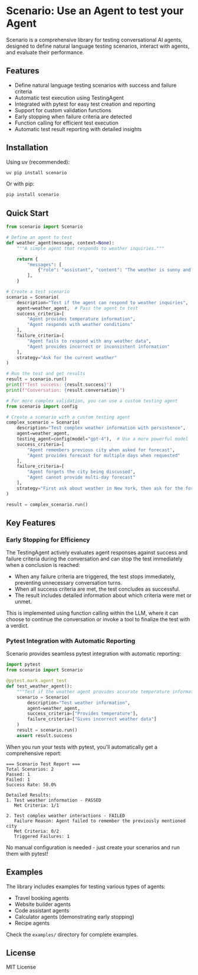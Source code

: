 # Scenario: Use an Agent to test your Agent

Scenario is a comprehensive library for testing conversational AI agents, designed to define natural language testing scenarios, interact with agents, and evaluate their performance.

## Features

- Define natural language testing scenarios with success and failure criteria
- Automatic test execution using TestingAgent
- Integrated with pytest for easy test creation and reporting
- Support for custom validation functions
- Early stopping when failure criteria are detected
- Function calling for efficient test execution
- Automatic test result reporting with detailed insights

## Installation

Using uv (recommended):

```bash
uv pip install scenario
```

Or with pip:

```bash
pip install scenario
```

## Quick Start

```python
from scenario import Scenario

# Define an agent to test
def weather_agent(message, context=None):
    """A simple agent that responds to weather inquiries."""

    return {
        "messages": [
            {"role": "assistant", "content": "The weather is sunny and 75°F."},
        ],
    }

# Create a test scenario
scenario = Scenario(
    description="Test if the agent can respond to weather inquiries",
    agent=weather_agent,  # Pass the agent to test
    success_criteria=[
        "Agent provides temperature information",
        "Agent responds with weather conditions"
    ],
    failure_criteria=[
        "Agent fails to respond with any weather data",
        "Agent provides incorrect or inconsistent information"
    ],
    strategy="Ask for the current weather"
)

# Run the test and get results
result = scenario.run()
print(f"Test success: {result.success}")
print(f"Conversation: {result.conversation}")

# For more complex validation, you can use a custom testing agent
from scenario import config

# Create a scenario with a custom testing agent
complex_scenario = Scenario(
    description="Test complex weather information with persistence",
    agent=weather_agent,
    testing_agent=config(model="gpt-4"),  # Use a more powerful model
    success_criteria=[
        "Agent remembers previous city when asked for forecast",
        "Agent provides forecast for multiple days when requested"
    ],
    failure_criteria=[
        "Agent forgets the city being discussed",
        "Agent cannot provide multi-day forecast"
    ],
    strategy="First ask about weather in New York, then ask for the forecast without mentioning the city"
)

result = complex_scenario.run()
```

## Key Features

### Early Stopping for Efficiency

The TestingAgent actively evaluates agent responses against success and failure criteria during the conversation and can stop the test immediately when a conclusion is reached:

- When any failure criteria are triggered, the test stops immediately, preventing unnecessary conversation turns.
- When all success criteria are met, the test concludes as successful.
- The result includes detailed information about which criteria were met or unmet.

This is implemented using function calling within the LLM, where it can choose to continue the conversation or invoke a tool to finalize the test with a verdict.

### Pytest Integration with Automatic Reporting

Scenario provides seamless pytest integration with automatic reporting:

```python
import pytest
from scenario import Scenario

@pytest.mark.agent_test
def test_weather_agent():
    """Test if the weather agent provides accurate temperature information."""
    scenario = Scenario(
        description="Test weather information",
        agent=weather_agent,
        success_criteria=["Provides temperature"],
        failure_criteria=["Gives incorrect weather data"]
    )
    result = scenario.run()
    assert result.success
```

When you run your tests with pytest, you'll automatically get a comprehensive report:

```
=== Scenario Test Report ===
Total Scenarios: 2
Passed: 1
Failed: 1
Success Rate: 50.0%

Detailed Results:
1. Test weather information - PASSED
   Met Criteria: 1/1

2. Test complex weather interactions - FAILED
   Failure Reason: Agent failed to remember the previously mentioned city
   Met Criteria: 0/2
   Triggered Failures: 1
```

No manual configuration is needed - just create your scenarios and run them with pytest!

## Examples

The library includes examples for testing various types of agents:

- Travel booking agents
- Website builder agents
- Code assistant agents
- Calculator agents (demonstrating early stopping)
- Recipe agents

Check the `examples/` directory for complete examples.

## License

MIT License
